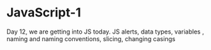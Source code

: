 # JavaScript-1
Day 12, we are getting into JS today.  JS alerts, data types, variables , naming and naming conventions, slicing, changing casings
